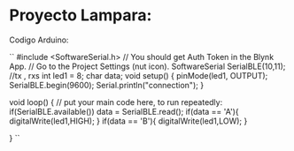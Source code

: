 # Proyecto Lampara:

Codigo Arduino:

``
  #include <SoftwareSerial.h>
  // You should get Auth Token in the Blynk App.
  // Go to the Project Settings (nut icon).
  SoftwareSerial SerialBLE(10,11); //tx , rxs
  int led1 = 8;
  char data;
  void setup()
  {
    pinMode(led1, OUTPUT);
    SerialBLE.begin(9600);
    Serial.println("connection");
  }

  void loop() {
    // put your main code here, to run repeatedly:
    if(SerialBLE.available())
      data = SerialBLE.read();
     if(data == 'A'){
        digitalWrite(led1,HIGH);
      }
      if(data == 'B'){
        digitalWrite(led1,LOW);
      }


  }
``
